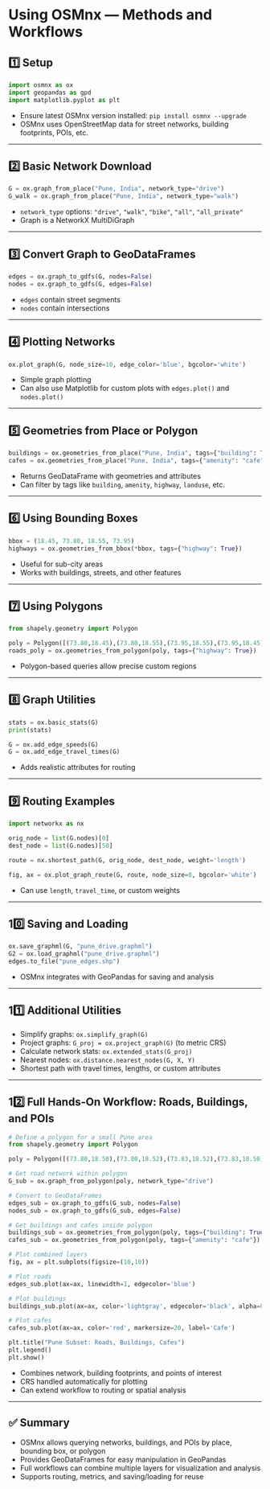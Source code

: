 
# Using OSMnx — Methods and Workflows

## 1️⃣ Setup

```python
import osmnx as ox
import geopandas as gpd
import matplotlib.pyplot as plt
```
- Ensure latest OSMnx version installed: `pip install osmnx --upgrade`
- OSMnx uses OpenStreetMap data for street networks, building footprints, POIs, etc.

---

## 2️⃣ Basic Network Download

```python
G = ox.graph_from_place("Pune, India", network_type="drive")
G_walk = ox.graph_from_place("Pune, India", network_type="walk")
```
- `network_type` options: `"drive"`, `"walk"`, `"bike"`, `"all"`, `"all_private"`
- Graph is a NetworkX MultiDiGraph

---

## 3️⃣ Convert Graph to GeoDataFrames

```python
edges = ox.graph_to_gdfs(G, nodes=False)
nodes = ox.graph_to_gdfs(G, edges=False)
```
- `edges` contain street segments
- `nodes` contain intersections

---

## 4️⃣ Plotting Networks

```python
ox.plot_graph(G, node_size=10, edge_color='blue', bgcolor='white')
```
- Simple graph plotting
- Can also use Matplotlib for custom plots with `edges.plot()` and `nodes.plot()`

---

## 5️⃣ Geometries from Place or Polygon

```python
buildings = ox.geometries_from_place("Pune, India", tags={"building": True})
cafes = ox.geometries_from_place("Pune, India", tags={"amenity": "cafe"})
```
- Returns GeoDataFrame with geometries and attributes
- Can filter by tags like `building`, `amenity`, `highway`, `landuse`, etc.

---

## 6️⃣ Using Bounding Boxes

```python
bbox = (18.45, 73.80, 18.55, 73.95)
highways = ox.geometries_from_bbox(*bbox, tags={"highway": True})
```
- Useful for sub-city areas
- Works with buildings, streets, and other features

---

## 7️⃣ Using Polygons

```python
from shapely.geometry import Polygon

poly = Polygon([(73.80,18.45),(73.80,18.55),(73.95,18.55),(73.95,18.45)])
roads_poly = ox.geometries_from_polygon(poly, tags={"highway": True})
```
- Polygon-based queries allow precise custom regions

---

## 8️⃣ Graph Utilities

```python
stats = ox.basic_stats(G)
print(stats)

G = ox.add_edge_speeds(G)
G = ox.add_edge_travel_times(G)
```
- Adds realistic attributes for routing

---

## 9️⃣ Routing Examples

```python
import networkx as nx

orig_node = list(G.nodes)[0]
dest_node = list(G.nodes)[50]

route = nx.shortest_path(G, orig_node, dest_node, weight='length')

fig, ax = ox.plot_graph_route(G, route, node_size=0, bgcolor='white')
```
- Can use `length`, `travel_time`, or custom weights

---

## 10️⃣ Saving and Loading

```python
ox.save_graphml(G, "pune_drive.graphml")
G2 = ox.load_graphml("pune_drive.graphml")
edges.to_file("pune_edges.shp")
```
- OSMnx integrates with GeoPandas for saving and analysis

---

## 11️⃣ Additional Utilities

- Simplify graphs: `ox.simplify_graph(G)`  
- Project graphs: `G_proj = ox.project_graph(G)` (to metric CRS)  
- Calculate network stats: `ox.extended_stats(G_proj)`  
- Nearest nodes: `ox.distance.nearest_nodes(G, X, Y)`  
- Shortest path with travel times, lengths, or custom attributes

---

## 12️⃣ Full Hands-On Workflow: Roads, Buildings, and POIs

```python
# Define a polygon for a small Pune area
from shapely.geometry import Polygon

poly = Polygon([(73.80,18.50),(73.80,18.52),(73.83,18.52),(73.83,18.50)])

# Get road network within polygon
G_sub = ox.graph_from_polygon(poly, network_type="drive")

# Convert to GeoDataFrames
edges_sub = ox.graph_to_gdfs(G_sub, nodes=False)
nodes_sub = ox.graph_to_gdfs(G_sub, edges=False)

# Get buildings and cafes inside polygon
buildings_sub = ox.geometries_from_polygon(poly, tags={"building": True})
cafes_sub = ox.geometries_from_polygon(poly, tags={"amenity": "cafe"})

# Plot combined layers
fig, ax = plt.subplots(figsize=(10,10))

# Plot roads
edges_sub.plot(ax=ax, linewidth=1, edgecolor='blue')

# Plot buildings
buildings_sub.plot(ax=ax, color='lightgray', edgecolor='black', alpha=0.5)

# Plot cafes
cafes_sub.plot(ax=ax, color='red', markersize=20, label='Cafe')

plt.title("Pune Subset: Roads, Buildings, Cafes")
plt.legend()
plt.show()
```
- Combines network, building footprints, and points of interest
- CRS handled automatically for plotting
- Can extend workflow to routing or spatial analysis

---

## ✅ Summary

- OSMnx allows querying networks, buildings, and POIs by place, bounding box, or polygon
- Provides GeoDataFrames for easy manipulation in GeoPandas
- Full workflows can combine multiple layers for visualization and analysis
- Supports routing, metrics, and saving/loading for reuse
